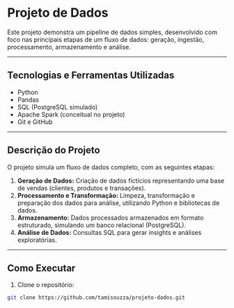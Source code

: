 #  Projeto de Dados

Este projeto demonstra um pipeline de dados simples, desenvolvido com foco nas principais etapas de um fluxo de dados: geração, ingestão, processamento, armazenamento e análise.

---

##  Tecnologias e Ferramentas Utilizadas
- Python
- Pandas
- SQL (PostgreSQL simulado)
- Apache Spark (conceitual no projeto)
- Git e GitHub

---

##  Descrição do Projeto

O projeto simula um fluxo de dados completo, com as seguintes etapas:

1. **Geração de Dados:** Criação de dados fictícios representando uma base de vendas (clientes, produtos e transações).
2. **Processamento e Transformação:** Limpeza, transformação e preparação dos dados para análise, utilizando Python e bibliotecas de dados.
3. **Armazenamento:** Dados processados armazenados em formato estruturado, simulando um banco relacional (PostgreSQL).
4. **Análise de Dados:** Consultas SQL para gerar insights e análises exploratórias.

---

##  Como Executar

1. Clone o repositório:
```bash
git clone https://github.com/tamisouzza/projeto-dados.git

